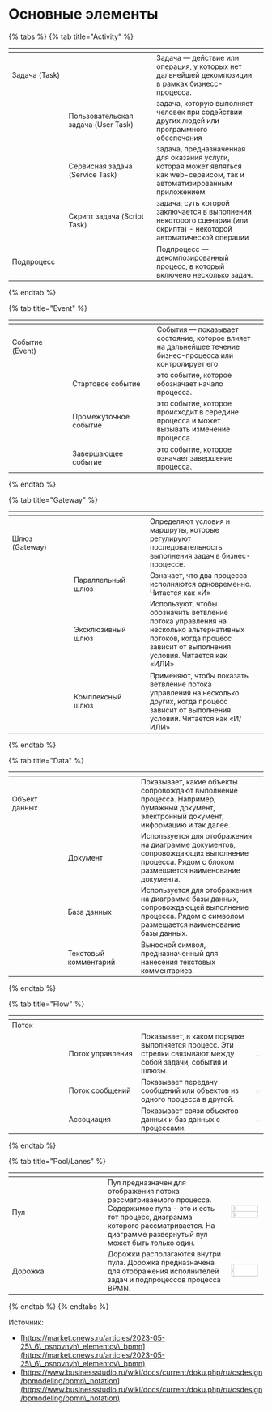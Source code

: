 # Основные элементы

{% tabs %}
{% tab title="Activity" %}
<table data-header-hidden><thead><tr><th width="106"></th><th width="180"></th><th width="216"></th><th></th></tr></thead><tbody><tr><td>Задача (Task)</td><td></td><td>Задача — действие или операция, у которых нет дальнейшей декомпозиции в рамках бизнесс-процесса.</td><td><img src="../../../../.gitbook/assets/image (6) (1).png" alt="" data-size="original"></td></tr><tr><td></td><td>Пользовательская задача (User Task)</td><td>задача, которую выполняет человек при содействии других людей или программного обеспечения</td><td><img src="../../../../.gitbook/assets/image (9) (1).png" alt="" data-size="original"></td></tr><tr><td></td><td>Сервисная задача (Service Task)</td><td>задача, предназначенная для оказания услуги, которая может являться как web-сервисом, так и автоматизированным приложением</td><td><img src="../../../../.gitbook/assets/image (10).png" alt="" data-size="original"></td></tr><tr><td></td><td>Скрипт задача (Script Task)</td><td>задача, суть которой заключается в выполнении некоторого сценария (или скрипта) - некоторой автоматической операции</td><td><img src="../../../../.gitbook/assets/image (11).png" alt="" data-size="original"></td></tr><tr><td>Подпроцесс</td><td></td><td>Подпроцесс — декомпозированный процесс, в который включено несколько задач.</td><td><img src="../../../../.gitbook/assets/image (12).png" alt="" data-size="original"></td></tr></tbody></table>
{% endtab %}

{% tab title="Event" %}
<table data-header-hidden><thead><tr><th width="120"></th><th width="166"></th><th width="221"></th><th></th></tr></thead><tbody><tr><td>Событие (Event)</td><td></td><td>События — показывает состояние, которое влияет на дальнейшее течение бизнес-процесса или контролирует его</td><td></td></tr><tr><td></td><td>Стартовое событие</td><td>это событие, которое обозначает начало процесса.</td><td><img src="../../../../.gitbook/assets/image (19).png" alt="" data-size="original"></td></tr><tr><td></td><td>Промежуточное событие</td><td>это событие, которое происходит в середине процесса и может вызывать изменение процесса.</td><td><img src="../../../../.gitbook/assets/image (18).png" alt="" data-size="original"></td></tr><tr><td></td><td>Завершающее событие</td><td>это событие, которое означает завершение процесса.</td><td><img src="../../../../.gitbook/assets/image (17).png" alt="" data-size="original"></td></tr></tbody></table>
{% endtab %}

{% tab title="Gateway" %}
<table data-header-hidden><thead><tr><th width="128"></th><th width="153"></th><th width="234"></th><th></th></tr></thead><tbody><tr><td>Шлюз (Gateway)</td><td></td><td>Определяют условия и маршруты, которые регулируют последовательность выполнения задач в бизнес-процессе.</td><td></td></tr><tr><td></td><td>Параллельный шлюз</td><td>Означает, что два процесса исполняются одновременно. Читается как «И»</td><td><img src="../../../../.gitbook/assets/image (20).png" alt="" data-size="original"></td></tr><tr><td></td><td>Эксклюзивный шлюз</td><td>Используют, чтобы обозначить ветвление потока управления на несколько альтернативных потоков, когда процесс зависит от выполнения условия. Читается как «ИЛИ»</td><td><img src="../../../../.gitbook/assets/image (21).png" alt="" data-size="original"></td></tr><tr><td></td><td>Комплексный шлюз</td><td>Применяют, чтобы показать ветвление потока управления на несколько других, когда процесс зависит от выполнения условий. Читается как «И/ИЛИ»</td><td><img src="../../../../.gitbook/assets/image (22).png" alt="" data-size="original"></td></tr></tbody></table>
{% endtab %}

{% tab title="Data" %}
<table data-header-hidden><thead><tr><th width="109"></th><th width="141"></th><th width="248"></th><th></th></tr></thead><tbody><tr><td>Объект данных</td><td></td><td>Показывает, какие объекты сопровождают выполнение процесса. Например, бумажный документ, электронный документ, информацию и так далее.</td><td></td></tr><tr><td></td><td>Документ </td><td>Используется для отображения на диаграмме документов, сопровождающих выполнение процесса. Рядом с блоком размещается наименование документа.</td><td><img src="../../../../.gitbook/assets/image (4).png" alt="" data-size="original"></td></tr><tr><td></td><td>База данных</td><td>Используется для отображения на диаграмме базы данных, сопровождающей выполнение процесса. Рядом с символом размещается наименование базы данных.</td><td><img src="../../../../.gitbook/assets/image (1).png" alt="" data-size="original"></td></tr><tr><td></td><td>Текстовый комментарий</td><td>Выносной символ, предназначенный для нанесения текстовых комментариев.</td><td><img src="../../../../.gitbook/assets/image (3).png" alt="" data-size="original"></td></tr></tbody></table>
{% endtab %}

{% tab title="Flow" %}
<table data-header-hidden data-full-width="false"><thead><tr><th width="98"></th><th width="129"></th><th width="213"></th><th></th></tr></thead><tbody><tr><td>Поток </td><td></td><td></td><td></td></tr><tr><td></td><td>Поток управления</td><td>Показывает, в каком порядке выполняется процесс. Эти стрелки связывают между собой задачи, события и шлюзы.</td><td><img src="../../../../.gitbook/assets/image (7).png" alt="" data-size="original"></td></tr><tr><td></td><td>Поток сообщений</td><td>Показывает передачу сообщений или объектов из одного процесса в другой.</td><td><img src="../../../../.gitbook/assets/image (8).png" alt="" data-size="original"></td></tr><tr><td></td><td>Ассоциация</td><td>Показывает связи объектов данных и баз данных с процессами.</td><td><img src="../../../../.gitbook/assets/image (6).png" alt="" data-size="original"></td></tr></tbody></table>
{% endtab %}

{% tab title="Pool/Lanes" %}
<table data-header-hidden><thead><tr><th width="121"></th><th width="40"></th><th width="226"></th><th></th></tr></thead><tbody><tr><td>Пул</td><td></td><td>Пул предназначен для отображения потока рассматриваемого процесса. Содержимое пула - это и есть тот процесс, диаграмма которого рассматривается. На диаграмме развернутый пул может быть только один.</td><td><img src="../../../../.gitbook/assets/image (3) (1).png" alt="" data-size="original"></td></tr><tr><td>Дорожка</td><td></td><td>Дорожки располагаются внутри пула. Дорожка предназначена для отображения исполнителей задач и подпроцессов процесса BPMN.</td><td><img src="../../../../.gitbook/assets/image (2) (1).png" alt="" data-size="original"></td></tr></tbody></table>
{% endtab %}
{% endtabs %}







Источник:&#x20;

* [https://market.cnews.ru/articles/2023-05-25\_6\_osnovnyh\_elementov\_bpmn](https://market.cnews.ru/articles/2023-05-25\_6\_osnovnyh\_elementov\_bpmn)
* [https://www.businessstudio.ru/wiki/docs/current/doku.php/ru/csdesign/bpmodeling/bpmn\_notation](https://www.businessstudio.ru/wiki/docs/current/doku.php/ru/csdesign/bpmodeling/bpmn\_notation)
